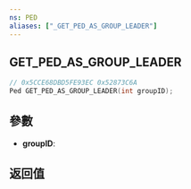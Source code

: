 ```yaml
---
ns: PED
aliases: ["_GET_PED_AS_GROUP_LEADER"]
---
```

## GET_PED_AS_GROUP_LEADER

```c
// 0x5CCE68DBD5FE93EC 0x52873C6A
Ped GET_PED_AS_GROUP_LEADER(int groupID);
```


## 參數
* **groupID**: 

## 返回值

